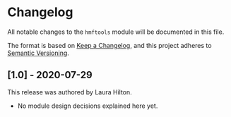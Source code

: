 # Changelog

All notable changes to the `hmftools` module will be documented in this file.

The format is based on [Keep a Changelog](https://keepachangelog.com/en/1.0.0/),
and this project adheres to [Semantic Versioning](https://semver.org/spec/v2.0.0.html).

## [1.0] - 2020-07-29

This release was authored by Laura Hilton.

<!-- TODO: Explain each important module design decision below. -->

- No module design decisions explained here yet.
